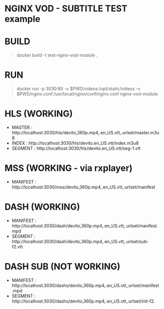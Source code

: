# NGINX VOD - SUBTITLE TEST example

# BUILD

> docker build -t test-nginx-vod-module .

# RUN

> docker run -p 3030:80 -v $PWD/videos:/opt/static/videos -v $PWD/nginx.conf:/usr/local/nginx/conf/nginx.conf nginx-vod-module

# HLS (WORKING)
- MASTER : http://localhost:3030/hls/devito,360p.mp4,.en_US.vtt,.urlset/master.m3u8
- INDEX : http://localhost:3030/hls/devito.en_US.vtt/index.m3u8
- SEGMENT : http://localhost:3030/hls/devito.en_US.vtt/seg-1.vtt

# MSS (WORKING - via rxplayer)

- MANIFEST : http://localhost:3030/mss/devito,360p.mp4,.en_US.vtt,.urlset/manifest

# DASH (WORKING)

- MANIFEST : http://localhost:3030/dash/devito,360p.mp4,.en_US.vtt,.urlset/manifest.mpd
- SEGMENT : http://localhost:3030/dash/devito,360p.mp4,.en_US.vtt,.urlset/sub-f2.vtt

# DASH SUB (NOT WORKING)

- MANIFEST : http://localhost:3030/dashs/devito,360p.mp4,.en_US.vtt,.urlset/manifest.mpd
- SEGMENT : http://localhost:3030/dashs/devito,360p.mp4,.en_US.vtt,.urlset/init-f2.


